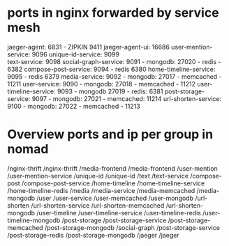 
# ports in nginx forwarded by service mesh
jaeger-agent: 6831 - ZIPKIN 9411
jaeger-agent-ui: 16686
user-mention-service: 9096
unique-id-service: 9099  
text-service: 9098
social-graph-service: 9091 - mongodb: 27020 - redis - 6382
compose-post-service: 9094 - redis 6380
home-timeline-service: 9095 - redis 6379
media-service: 9092 - mongodb: 27017 - memcached - 11211
user-service: 9090 - mongodb: 27018 - memcached - 11212
user-timeline-service: 9093 - mongodb 27019 - redis: 6381
post-storage-service: 9097 - mongodb: 27021 - memcached: 11214
url-shorten-service: 9100 - mongodb: 27022 - memcached - 11213 

# Overview ports and ip per group in nomad
/nginx-thrift
	/nginx-thrift
/media-frontend
	/media-frontend
/user-mention
	/user-mention-service
/unique-id
	/unique-id
/text
	/text-service
/compose-post
	/compose-post-service
/home-timeline
	/home-timeline-service
	/home-timeline-redis
/media
	/media-service
	/media-memcached
	/media-mongodb
/user
	/user-service
	/user-memcached
	/user-mongodb
/url-shorten
	/url-shorten-service
	/url-shorten-memcached
	/url-shorten-mongodb
/user-timeline
	/user-timeline-service
	/user-timeline-redis
	/user-timeline-mongodb
/post-storage
	/post-storage-service
	/post-storage-memcached
	/post-storage-mongodb
/social-graph
	/post-storage-service
	/post-storage-redis
	/post-storage-mongodb
/jaeger
	/jaeger